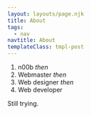 ```yaml
---
layout: layouts/page.njk
title: About
tags:
  - nav
navtitle: About
templateClass: tmpl-post
---
```


1. n00b
_then_
2. Webmaster
_then_
3. Web designer
_then_
4. Web developer

Still trying.
